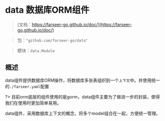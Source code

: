 # data 数据库ORM组件
> [文档：https://farseer-go.github.io/doc/](https://farseer-go.github.io/doc/)

> 包：`"github.com/farseer-go/data"`

> 模块：`data.Module`

## 概述
data组件提供数据库ORM操作，将数据库多张表组织到一个`上下文`中。并使用统一的`./farseer.yaml`配置

?> 目前orm底层的组件使用的是gorm，data组件主要为了做进一步的封装，使得我们在使用时更加简单易用。

data组件，采用数据库上下文的概念，将多个model组合在一起，方便统一管理。